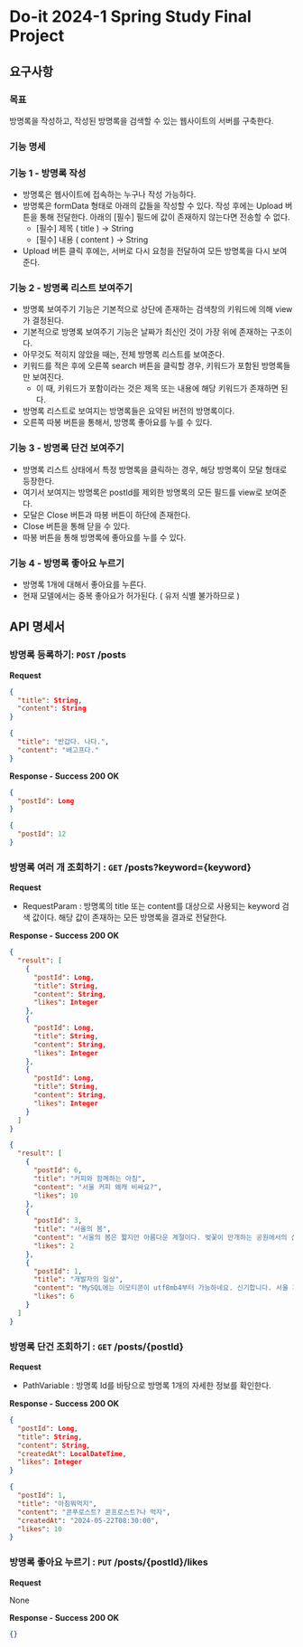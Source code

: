 # Do-it 2024-1 Spring Study Final Project

## 요구사항

### 목표

방명록을 작성하고, 작성된 방명록을 검색할 수 있는 웹사이트의 서버를 구축한다.

### 기능 명세

### 기능 1 - 방명록 작성

- 방명록은 웹사이트에 접속하는 누구나 작성 가능하다.
- 방명록은 formData 형태로 아래의 값들을 작성할 수 있다. 작성 후에는 Upload 버튼을 통해 전달한다. 아래의 [필수] 필드에 값이 존재하지 않는다면 전송할 수 없다.
    - [필수] 제목 ( title ) → String
    - [필수] 내용 ( content ) → String
- Upload 버튼 클릭 후에는, 서버로 다시 요청을 전달하여 모든 방명록을 다시 보여준다.

### 기능 2 - 방명록 리스트 보여주기

- 방명록 보여주기 기능은 기본적으로 상단에 존재하는 검색창의 키워드에 의해 view가 결정된다.
- 기본적으로 방명록 보여주기 기능은 날짜가 최신인 것이 가장 위에 존재하는 구조이다.
- 아무것도 적히지 않았을 때는, 전체 방명록 리스트를 보여준다.
- 키워드를 적은 후에 오른쪽 search 버튼을 클릭할 경우, 키워드가 포함된 방명록들만 보여진다.
    - 이 때, 키워드가 포함이라는 것은 제목 또는 내용에 해당 키워드가 존재하면 된다.
- 방명록 리스트로 보여지는 방명록들은 요약된 버전의 방명록이다.
- 오른쪽 따봉 버튼을 통해서, 방명록 좋아요를 누를 수 있다.

### 기능 3 - 방명록 단건 보여주기

- 방명록 리스트 상태에서 특정 방명록을 클릭하는 경우, 해당 방명록이 모달 형태로 등장한다.
- 여기서 보여지는 방명록은 postId를 제외한 방명록의 모든 필드를 view로 보여준다.
- 모달은 Close 버튼과 따봉 버튼이 하단에 존재한다.
- Close 버튼을 통해 닫을 수 있다.
- 따봉 버튼을 통해 방명록에 좋아요를 누를 수 있다.

### 기능 4 - 방명록 좋아요 누르기

- 방명록 1개에 대해서 좋아요를 누른다.
- 현재 모델에서는 중복 좋아요가 허가된다. ( 유저 식별 불가하므로 )

## API 명세서

### 방명록 등록하기: `POST`  /posts

**Request**

```json
{
  "title": String,
  "content": String
}
```

```json
{
  "title": "반갑다. 나다.",
  "content": "배고프다."
}
```

**Response - Success 200 OK**

```json
{
  "postId": Long
}
```

```json
{
  "postId": 12
}
```

### 방명록 여러 개 조회하기 : `GET`  /posts?keyword={keyword}

**Request**

- RequestParam : 방명록의 title 또는 content를 대상으로 사용되는 keyword 검색 값이다. 해당 값이 존재하는 모든 방명록을 결과로 전달한다.

**Response - Success 200 OK**

```json
{
  "result": [
    {
      "postId": Long,
      "title": String,
      "content": String,
      "likes": Integer
    },
    {
      "postId": Long,
      "title": String,
      "content": String,
      "likes": Integer
    },
    {
      "postId": Long,
      "title": String,
      "content": String,
      "likes": Integer
    }
  ]
}
```

```json
{
  "result": [
    {
      "postId": 6,
      "title": "커피와 함께하는 아침",
      "content": "서울 커피 왜캐 비싸요?",
      "likes": 10
    },
    {
      "postId": 3,
      "title": "서울의 봄",
      "content": "서울의 봄은 짧지만 아름다운 계절이다. 벚꽃이 만개하는 공원에서의 산책은 봄의 절정을 맞이하는 순간이다.",
      "likes": 2
    },
    {
      "postId": 1,
      "title": "개발자의 일상",
      "content": "MySQL에는 이모티콘이 utf8mb4부터 가능하네요. 신기합니다. 서울 가고 싶어라",
      "likes": 6
    }
  ]
}
```

### 방명록 단건 조회하기 : `GET`  /posts/{postId}

**Request**

- PathVariable : 방명록 Id를 바탕으로 방명록 1개의 자세한 정보를 확인한다.

**Response - Success 200 OK**

```json
{
  "postId": Long,
  "title": String,
  "content": String,
  "createdAt": LocalDateTime,
  "likes": Integer
}
```

```json
{
  "postId": 1,
  "title": "아침뭐먹지",
  "content": "콘푸로스트? 콘프로스트?나 먹자",
  "createdAt": "2024-05-22T08:30:00",
  "likes": 10
}
```

### 방명록 좋아요 누르기 : `PUT` /posts/{postId}/likes

**Request**

None

**Response - Success 200 OK**

```json
{}
```